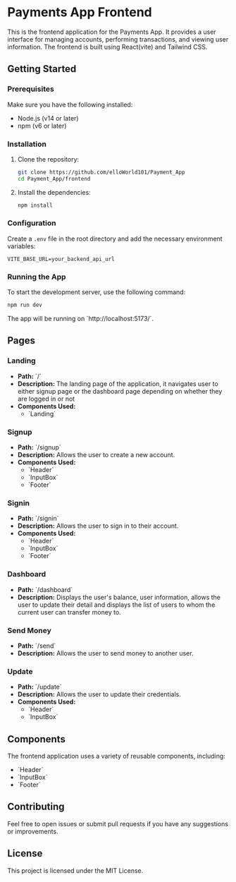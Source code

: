 # Payments App Frontend

This is the frontend application for the Payments App. It provides a user interface for managing accounts, performing transactions, and viewing user information. The frontend is built using React(vite) and Tailwind CSS.

## Getting Started

### Prerequisites

Make sure you have the following installed:

- Node.js (v14 or later)
- npm (v6 or later)

### Installation

1. Clone the repository:

   ```bash
   git clone https://github.com/elloWorld101/Payment_App
   cd Payment_App/frontend
   ```

2. Install the dependencies:

   ```bash
   npm install
   ```

### Configuration

Create a `.env` file in the root directory and add the necessary environment variables:

```plaintext
VITE_BASE_URL=your_backend_api_url
```

### Running the App

To start the development server, use the following command:

```bash
npm run dev
```

The app will be running on \`http://localhost:5173/`.

## Pages

### Landing

- **Path:** \`/\`
- **Description:** The landing page of the application, it navigates user to either signup page or the dashboard page depending on whether they are logged in or not
- **Components Used:**
  - \`Landing\`

### Signup

- **Path:** \`/signup\`
- **Description:** Allows the user to create a new account.
- **Components Used:**
  - \`Header\`
  - \`InputBox\`
  - \`Footer\`

### Signin

- **Path:** \`/signin\`
- **Description:** Allows the user to sign in to their account.
- **Components Used:**
  - \`Header\`
  - \`InputBox\`
  - \`Footer\`

### Dashboard

- **Path:** \`/dashboard\`
- **Description:** Displays the user's balance, user information, allows the user to update their detail and displays the list of users to whom the current user can transfer money to.

### Send Money

- **Path:** \`/send\`
- **Description:** Allows the user to send money to another user.

### Update

- **Path:** \`/update\`
- **Description:** Allows the user to update their credentials.
- **Components Used:**
  - \`Header\`
  - \`InputBox\`

## Components

The frontend application uses a variety of reusable components, including:

- \`Header\`
- \`InputBox\`
- \`Footer\`
  
## Contributing

Feel free to open issues or submit pull requests if you have any suggestions or improvements.

## License

This project is licensed under the MIT License.
